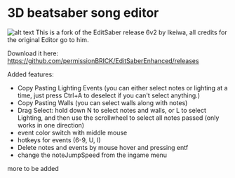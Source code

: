 # 3D beatsaber song editor
![alt text](https://github.com/Ikeiwa/3D-beatsaber-song-editor/blob/master/logo.png?raw=true)
This is a fork of the EditSaber release 6v2 by Ikeiwa, all credits for the original Editor go to him.

Download it here: https://github.com/permissionBRICK/EditSaberEnhanced/releases

Added features:
- Copy Pasting Lighting Events (you can either select notes or lighting at a time, just press Ctrl+A to deselect if you can't select anything.)
- Copy Pasting Walls (you can select walls along with notes)
- Drag Select: hold down N to select notes and walls, or L to select Lighting, and then use the scrollwheel to select all notes passed (only works in one direction)
- event color switch with middle mouse
- hotkeys for events (6-9, U, I)
- Delete notes and events by mouse hover and pressing entf
- change the noteJumpSpeed from the ingame menu

more to be added 
